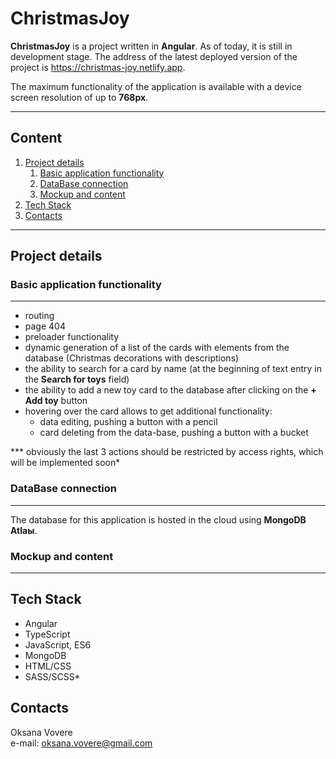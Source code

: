 # ChristmasJoy

**ChristmasJoy** is a project written in **Angular**. As of today, it is still in development stage.
The address of the latest deployed version of the project is https://christmas-joy.netlify.app.

The maximum functionality of the application is available with a device screen resolution of up to **768px**.

***
## **Content**
1. [Project details](#project-details)
    1. [Basic application functionality](#basic-application-functionality)
    2. [DataBase connection](#dataBase-connection)
    3. [Mockup and content](#mockup-and-content)
2. [Tech Stack](#tech-stack)
3. [Contacts](#contacts)

*** 
## **Project details**

### **Basic application functionality**
***
- routing
- page 404
- preloader functionality
- dynamic generation of a list of the cards with elements from the database (Christmas decorations with descriptions)
- the ability to search for a card by name (at the beginning of text entry in the **Search for toys** field)
- the ability to add a new toy card to the database after clicking on the **+ Add toy** button
- hovering over the card allows to get additional functionality:
  - data editing, pushing a button with a pencil
  - card deleting from the data-base, pushing a button with a bucket

*** obviously the last 3 actions should be restricted by access rights, which will be implemented soon*

### **DataBase connection**
***
The database for this application is hosted in the cloud using **MongoDB Atlaы**.

### **Mockup and content**
***

## **Tech Stack**  
* Angular
* TypeScript
* JavaScript, ES6
* MongoDB
* HTML/CSS
* SASS/SCSS* 

## **Contacts**  
Oksana Vovere  
e-mail: <oksana.vovere@gmail.com>
